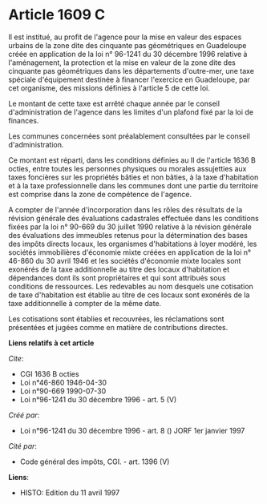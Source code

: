# Article 1609 C

Il est institué, au profit de l'agence pour la mise en valeur des espaces urbains de la zone dite des cinquante pas
géométriques en Guadeloupe créée en application de la loi n° 96-1241 du 30 décembre 1996 relative à l'aménagement, la
protection et la mise en valeur de la zone dite des cinquante pas géométriques dans les départements d'outre-mer, une taxe
spéciale d'équipement destinée à financer l'exercice en Guadeloupe, par cet organisme, des missions définies à l'article 5 de
cette loi.

Le montant de cette taxe est arrêté chaque année par le conseil d'administration de l'agence dans les limites d'un plafond
fixé par la loi de finances.

Les communes concernées sont préalablement consultées par le conseil d'administration.

Ce montant est réparti, dans les conditions définies au II de l'article 1636 B octies, entre toutes les personnes physiques
ou morales assujetties aux taxes foncières sur les propriétés bâties et non bâties, à la taxe d'habitation et à la taxe
professionnelle dans les communes dont une partie du territoire est comprise dans la zone de compétence de l'agence.

A compter de l'année d'incorporation dans les rôles des résultats de la révision générale des évaluations cadastrales
effectuée dans les conditions fixées par la loi n° 90-669 du 30 juillet 1990 relative à la révision générale des évaluations
des immeubles retenus pour la détermination des bases des impôts directs locaux, les organismes d'habitations à loyer modéré,
les sociétés immobilières d'économie mixte créées en application de la loi n° 46-860 du 30 avril 1946 et les sociétés
d'économie mixte locales sont exonérés de la taxe additionnelle au titre des locaux d'habitation et dépendances dont ils sont
propriétaires et qui sont attribués sous conditions de ressources. Les redevables au nom desquels une cotisation de taxe
d'habitation est établie au titre de ces locaux sont exonérés de la taxe additionnelle à compter de la même date.

Les cotisations sont établies et recouvrées, les réclamations sont présentées et jugées comme en matière de contributions
directes.

**Liens relatifs à cet article**

_Cite_:

  - CGI 1636 B octies
  - Loi n°46-860 1946-04-30
  - Loi n°90-669 1990-07-30
  - Loi n°96-1241 du 30 décembre 1996 - art. 5 (V)

_Créé par_:

  - Loi n°96-1241 du 30 décembre 1996 - art. 8 () JORF 1er janvier 1997

_Cité par_:

  - Code général des impôts, CGI. - art. 1396 (V)

**Liens**:

  - HISTO: Edition du 11 avril 1997
